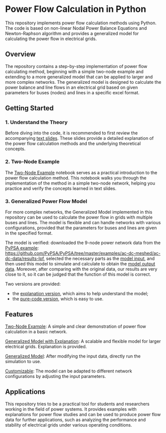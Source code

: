 # Power Flow Calculation in Python
This repository implements power flow calculation methods using Python. The code is based on non-linear Nodal Power Balance Equations and Newton-Raphson algorithm and provides a generalized model for calculating the power flow in electrical grids.

## Overview
The repository contains a step-by-step implementation of power flow calculating method, beginning with a simple two-node example and extending to a more generalized model that can be applied to larger and more complex networks. The generalized model is designed to calculate the power balance and line flows in an electrical grid based on given parameters for buses (nodes) and lines in a specific excel format.

## Getting Started
### 1. Understand the Theory
Before diving into the code, it is recommended to first review the accompanying [text slides](Materials\TextSlides-Load%20generation%20balance.pptx). These slides provide a detailed explanation of the power flow calculation methods and the underlying theoretical concepts.
### 2. Two-Node Example
The [Two-Node Example](Two-Node%20Example.ipynb) notebook serves as a practical introduction to the power flow calculation method. This notebook walks you through the implementation of the method in a simple two-node network, helping you practice and verify the concepts learned in text slides.
### 3. Generalized Power Flow Model
For more complex networks, the Generalized Model implemented in this repository can be used to calculate the power flow in grids with multiple buses and lines. The model is flexible and can handle networks with various configurations, provided that the parameters for buses and lines are given in the specified format. 

The model is verified: downloaded the 9-node power network data from the [PyPSA example](Original_data/Data_lpf_result): https://github.com/PyPSA/PyPSA/tree/master/examples/ac-dc-meshed/ac-dc-data/results-lpf, selected the necessary parts as the [model input](Model_input), and then used this model to simulate and calculate to obtain the [model output data](Model_output). Moreover, after comparing with the original data, our results are very close to it, so it can be judged that the function of this model is correct.

Two versions are provided: 
- the [explanation version](Generalized%20Model%20with%20Explanation.ipynb), which aims to help understand the model; 
- the [pure-code version](Generalized%20Model%20Example.py), which is easy to use.

## Features
[Two-Node Example](Two-Node%20Example.ipynb): A simple and clear demonstration of power flow calculation in a basic network.

[Generalized Model with Explanation](Generalized%20Model%20with%20Explanation.ipynb): A scalable and flexible model for larger electrical grids. Explanation is provided.

[Generalized Model](Generalized%20Model%20Example.py): After modifying the input data, directly run the simulation to use.

[Customizable](Model_input): The model can be adapted to different network configurations by adjusting the input parameters.

## Applications
This repository tries to be a practical tool for students and researchers working in the field of power systems. It provides examples with explanations for power flow studies and can be used to produce power flow data for further applications, such as analyzing the performance and stability of electrical grids under various operating conditions.
